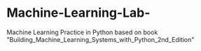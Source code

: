 # Machine-Learning-Lab-
Machine Learning Practice in Python based on book "Building_Machine_Learning_Systems_with_Python_2nd_Edition"
